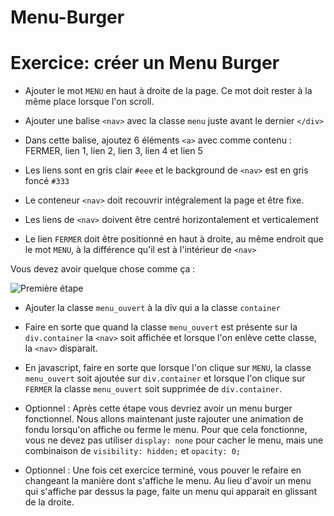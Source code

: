 # Menu-Burger

# Exercice: créer un Menu Burger

- Ajouter le mot `MENU` en haut à droite de la page. Ce mot doit rester à la même place lorsque l'on scroll.

- Ajouter une balise `<nav>` avec la classe `menu` juste avant le dernier `</div>`

- Dans cette balise, ajoutez 6 éléments `<a>` avec comme contenu : FERMER, lien 1, lien 2, lien 3, lien 4 et lien 5

- Les liens sont en gris clair `#eee` et le background de `<nav>` est en gris foncé `#333`

- Le conteneur `<nav>` doit recouvrir intégralement la page et être fixe.

- Les liens de `<nav>` doivent être centré horizontalement et verticalement

- Le lien `FERMER` doit être positionné en haut à droite, au même endroit que le mot `MENU`, à la différence qu'il est à l'intérieur de `<nav>`

Vous devez avoir quelque chose comme ça :

![Première étape](./medias/menuBurger_menuOuvert.png)

- Ajouter la classe `menu_ouvert` à la div qui a la classe `container`

- Faire en sorte que quand la classe `menu_ouvert` est présente sur la `div.container` la `<nav>` soit affichée et lorsque l'on enlève cette classe, la `<nav>` disparait.

- En javascript, faire en sorte que lorsque l'on clique sur `MENU`, la classe `menu_ouvert` soit ajoutée sur `div.container` et lorsque l'on clique sur `FERMER` la classe `menu_ouvert` soit supprimée de `div.container`.

- Optionnel : Après cette étape vous devriez avoir un menu burger fonctionnel. Nous allons maintenant juste rajouter une animation de fondu lorsqu'on affiche ou ferme le menu. Pour que cela fonctionne, vous ne devez pas utiliser `display: none` pour cacher le menu, mais une combinaison de `visibility: hidden;` et `opacity: 0;`

- Optionnel : Une fois cet exercice terminé, vous pouver le refaire en changeant la manière dont s'affiche le menu. Au lieu d'avoir un menu qui s'affiche par dessus la page, faite un menu qui apparait en glissant de la droite.
